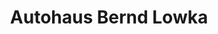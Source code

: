 ---
title: "Autohaus Bernd Lowka"
url: /luebbenau-spreewald/autohaus-bernd-lowka/
shop: Autohaus
---
